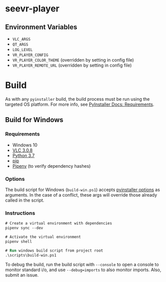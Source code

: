 # seevr-player

## Environment Variables

- `VLC_ARGS`
- `QT_ARGS`
- `LOG_LEVEL`
- `VR_PLAYER_CONFIG`
- `VR_PLAYER_COLOR_THEME` (overridden by setting in config file)
- `VR_PLAYER_REMOTE_URL` (overridden by setting in config file)

# Build

As with any `pyinstaller` build, the build process must be run using the targeted OS platform. For more info, see [PyInstaller Docs: Requirements](https://pyinstaller.readthedocs.io/en/stable/requirements.html?highlight=Windows%20XP#requirements).

## Build for Windows

### Requirements

- Windows 10
- [VLC 3.0.8](https://www.videolan.org/vlc/)
- [Python 3.7](https://www.python.org/downloads/)
- [pip](https://pip.readthedocs.io/en/stable/installing/)
- [Pipenv](https://pipenv.readthedocs.io/en/latest/install/#installing-pipenv) (to verify dependency hashes)

### Options

The build script for Windows (`build-win.ps1`) accepts [pyinstaller options](https://pyinstaller.readthedocs.io/en/stable/usage.html#options) as arguments. In the case of a conflict, these args will override those already called in the script.

### Instructions

```ps
# Create a virtual environment with dependencies
pipenv sync --dev

# Activate the virtual environment
pipenv shell

# Run windows build script from project root
.\scripts\build-win.ps1
```

To debug the build, run the build script with `--console` to open a console to monitor standard i/o, and use `--debug=imports` to also monitor imports. Also, submit an issue.
